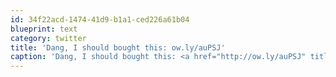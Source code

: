 ```yaml
---
id: 34f22acd-1474-41d9-b1a1-ced226a61b04
blueprint: text
category: twitter
title: 'Dang, I should bought this: ow.ly/auPSJ'
caption: 'Dang, I should bought this: <a href="http://ow.ly/auPSJ" title="http://ow.ly/auPSJ" class="link link_untco">ow.ly/auPSJ</a>'
---
```

